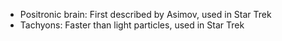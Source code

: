 - Positronic brain: First described by Asimov, used in Star Trek
- Tachyons: Faster than light particles, used in Star Trek